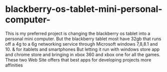 # blackberry-os-tablet-mini-personal-computer-
This is my preferred project is changing the blackberry os tablet into a personal mini computer. But the blackberry tablet most have 32gb that runs off a 4g to a 6g networking service through Microsoft windows 7,8,8.1 and 10. &amp; for itablets and smartphones But letting it run with windows store app and chrome store and bringing in xbox 360 and xbox one for all the games. These two Web Site offers that best apps for developing projects more affinities 
